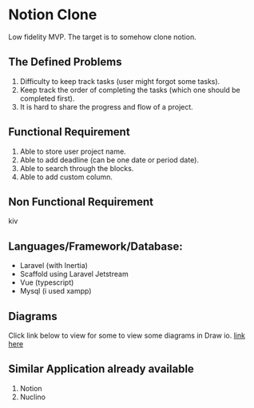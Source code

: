# Notion Clone

Low fidelity MVP. The target is to somehow clone notion.

## The Defined Problems

1. Difficulty to keep track tasks (user might forgot some tasks).
2. Keep track the order of completing the tasks (which one should be completed first).
3. It is hard to share the progress and flow of a project.

## Functional Requirement

1. Able to store user project name.
2. Able to add deadline (can be one date or period date).
3. Able to search through the blocks.
4. Able to add custom column.

## Non Functional Requirement
kiv

## Languages/Framework/Database:
- Laravel (with Inertia)
- Scaffold using Laravel Jetstream
- Vue (typescript)
- Mysql (i used xampp)

## Diagrams
Click link below to view for some to view some diagrams in Draw io.
[link here](https://drive.google.com/file/d/1fpNaFeAKDJuzDsRZe9ZFfEPaYHBdg0O5/view?usp=sharing)

## Similar Application already available
1. Notion
2. Nuclino

